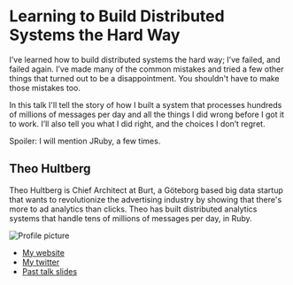 # Learning to Build Distributed Systems the Hard Way

I’ve learned how to build distributed systems the hard way; I’ve failed, and failed again. I’ve made many of the common mistakes and tried a few other things that turned out to be a disappointment. You shouldn't have to make those mistakes too. 

In this talk I'll tell the story of how I built a system that processes hundreds of millions of messages per day and all the things I did wrong before I got it to work. I’ll also tell you what I did right, and the choices I don’t regret. 

Spoiler: I will mention JRuby, a few times.


## Theo Hultberg

Theo Hultberg is Chief Architect at Burt, a Göteborg based big data startup that wants to revolutionize the advertising industry by showing that there's more to ad analytics than clicks. Theo has built distributed analytics systems that handle tens of millions of messages per day, in Ruby.

![Profile picture](https://github.com/iconara/call-for-proposals/raw/theo_hultberg-distributed_systems_the_hard_way/theo_hultberg-distributed_systems_the_hard_way/profile_picture.png)

- [My website](http://architecturalatrocities.com)
- [My twitter](https://twitter.com/#!/iconara)
- [Past talk slides](http://scribd.com/iconara)


